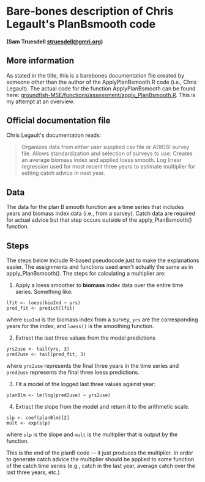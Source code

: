 
# Bare-bones description of Chris Legault's PlanBsmooth code
#### (Sam Truesdell struesdell@gmri.org)

## More information
As stated in the title, this is a barebones documentation file created by someone other than the author of the ApplyPlanBsmooth.R code (i.e., Chris Legault). The actual code for the function ApplyPlanBsmooth can be found here: [groundfish-MSE/functions/assessment/apply_PlanBsmooth.R](../functions/assessment/apply_PlanBsmooth.R). This is my attempt at an overview.


## Official documentation file
Chris Legault's documentation reads:  
> Organizes data from either user supplied csv file or ADIOS! survey file. Allows standardization and selection of surveys to use. Creates an average biomass index and applied loess smooth. Log linear regression used for most recent three years to estimate multiplier for setting catch advice in next year.

## Data
The data for the plan B smooth function are a time series that includes years and biomass index data (i.e., from a survey). Catch data are required for actual advice but that step occurs outside of the apply_PlanBsmooth() function.

## Steps
The steps below include R-based pseudocode just to make the explanations easier. The assignments and functions used aren't actually the same as in apply_PlanBsmooth(). The steps for calculating a multiplier are:

1. Apply a loess smoother to **biomass** index data over the entire time series. Something like:
```
lfit <- loess(bioInd ~ yrs)
pred_fit <- predict(lfit)
```
where ```bioInd``` is the biomass index from a survey, ```yrs``` are the corresponding years for the index, and ```loess()``` is the smoothing function.

2. Extract the  last three  values from the model predictions
```
yrs2use <- tail(yrs, 3)
pred2use <- tail(pred_fit, 3)
```
where ```yrs2use``` represents the final three years in the time series and ```pred2use``` represents the final three loess predictions.

3. Fit a model of the logged last three values against year:  
```
planBlm <- lm(log(pred2use) ~ yrs2use)
```
4. Extract the slope from the model and return it to the arithmetic scale.
```
slp <- coef(planBlm)[2]
mult <- exp(slp)
```
where ```slp``` is the slope and ```mult``` is the multiplier that is output by the function.

This is the end of the planB code -- it just produces the multiplier. In order to generate catch advice the multiplier should be applied to some function of the catch time series (e.g., catch in the last year, average catch over the last three years, etc.)
